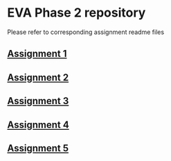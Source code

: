 # EVA Phase 2 repository

Please refer to corresponding assignment readme files
## [Assignment 1](a1.md)

## [Assignment 2](a2.md)

## [Assignment 3](a3.md)

## [Assignment 4](a4.md)

## [Assignment 5](a5.md)
